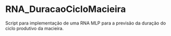 # RNA_DuracaoCicloMacieira
Script para implementação de uma RNA MLP para a previsão da duração do ciclo produtivo da macieira.
